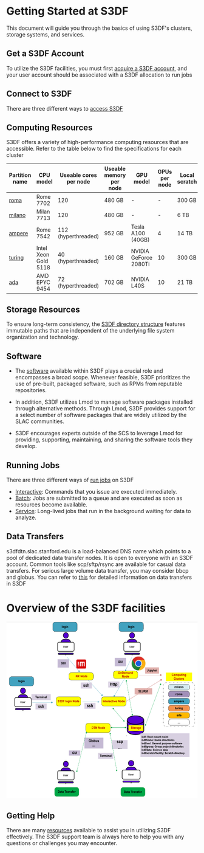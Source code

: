# Getting Started at S3DF

This document will guide you through the basics of using S3DF's clusters, storage systems, and services.

## Get a S3DF Account

To utilize the S3DF facilities, you must first [acquire a S3DF account](accounts.md#account), and your user account should be associated with a S3DF allocation to run jobs

## Connect to S3DF

There are three different ways to [access S3DF](accounts.md#connect)

## Computing Resources 
S3DF offers a variety of high-performance computing resources that are accessible. 
Refer to the table below to find the specifications for each cluster

| Partition name | CPU model | Useable cores per node | Useable memory per node | GPU model | GPUs per node | Local scratch | Number of nodes |
| --- | --- | --- | --- | --- | --- | --- | --- |
| [roma](systems.md#roma) | Rome 7702 | 120 | 480 GB | - | - | 300 GB | 129 |
| [milano](systems.md#milano)| Milan 7713 | 120 | 480 GB | - | - | 6 TB | 193 |
| [ampere](systems.md#ampere) | Rome 7542 | 112 (hyperthreaded) | 952 GB | Tesla A100 (40GB) | 4 | 14 TB | 42 |
| [turing](systems.md#turing) | Intel Xeon Gold 5118 | 40 (hyperthreaded) | 160 GB | NVIDIA GeForce 2080Ti | 10 | 300 GB | 27 |
| [ada](systems.md#ada) | AMD EPYC 9454 | 72 (hyperthreaded) | 702 GB | NVIDIA L40S | 10 | 21 TB | 6 |

## Storage Resources
To ensure long-term consistency, the [S3DF directory structure](storage.md) features immutable paths that are independent of the underlying file system organization and technology.

## Software

- The [software](software.md) available within S3DF plays a crucial role and encompasses a broad scope. Whenever feasible, S3DF prioritizes the use of pre-built, packaged software, such as RPMs from reputable repositories.

- In addition, S3DF utilizes Lmod to manage software packages installed through alternative methods. Through Lmod, S3DF provides support for a select number of software packages that are widely utilized by the SLAC communities.

- S3DF encourages experts outside of the SCS to leverage Lmod for providing, supporting, maintaining, and sharing the software tools they develop.  

## Running Jobs
There are three different ways of [run jobs](run.md) on S3DF
- [Interactive](interactive-compute.md): Commands that you issue are executed immediately.
- [Batch](batch-compute.md): Jobs are submitted to a queue and are executed as soon as resources become available.
- [Service](service-compute.md): Long-lived jobs that run in the background waiting for data to analyze.

## Data Transfers
s3dfdtn.slac.stanford.edu is a load-balanced DNS name which points to a pool of dedicated data transfer nodes. It is open to everyone with an S3DF account. Common tools like scp/sftp/rsync are available for casual data transfers. For serious large volume data transfer, you may consider bbcp and globus. You can refer to [this](managedata.md) for detailed information on data transfers in S3DF

# Overview of the S3DF facilities

![Resource](assets/Resource.png)

## Getting Help
There are many [resources](help.md) available to assist you in utilizing S3DF effectively. The S3DF support team is always here to help you with any questions or challenges you may encounter. 

